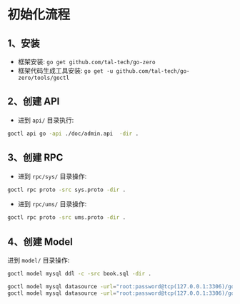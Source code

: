 # 初始化流程

## 1、安装

- 框架安装: `go get github.com/tal-tech/go-zero`
- 框架代码生成工具安装:  `go get -u github.com/tal-tech/go-zero/tools/goctl`

## 2、创建 API

-  进到 `api/` 目录执行: 

```bash
goctl api go -api ./doc/admin.api  -dir .
```

## 3、创建 RPC

- 进到 `rpc/sys/` 目录操作: 

```bash
goctl rpc proto -src sys.proto -dir .
```

- 进到 `rpc/ums/` 目录操作:

```bash
goctl rpc proto -src ums.proto -dir .
```

## 4、创建 Model

进到 `model/` 目录操作:

```bash
goctl model mysql ddl -c -src book.sql -dir .

goctl model mysql datasource -url="root:password@tcp(127.0.0.1:3306)/gozero" -table="sys*" -dir ./model/sys
goctl model mysql datasource -url="root:password@tcp(127.0.0.1:3306)/gozero" -table="ums*" -dir ./model/ums
```

